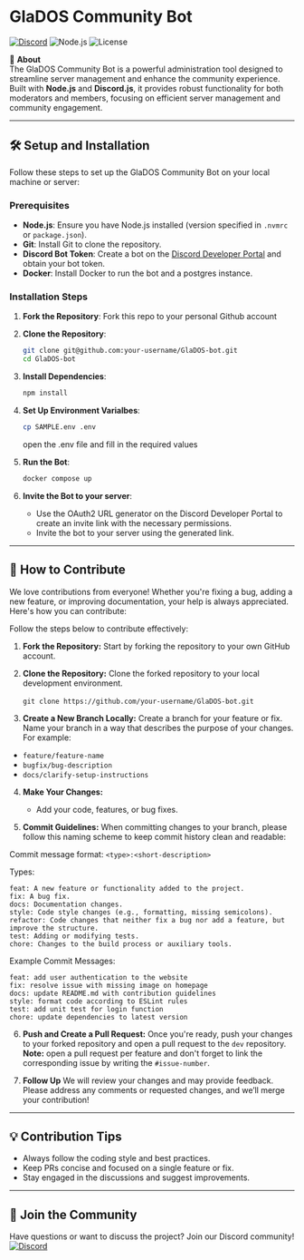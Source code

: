 # GlaDOS Community Bot
[![Discord](https://img.shields.io/badge/Discord-Community-blue?logo=discord)](https://discord.gg/X69MUr2DKm)
![Node.js](https://img.shields.io/badge/Node.js-v22.14.0-green?logo=node.js)
![License](https://img.shields.io/badge/License-ISC-yellow)

🤖 **About**  
The GlaDOS Community Bot is a powerful administration tool designed to streamline server management and enhance the community experience. Built with **Node.js** and **Discord.js**, it provides robust functionality for both moderators and members, focusing on efficient server management and community engagement.

---

## 🛠️ Setup and Installation

Follow these steps to set up the GlaDOS Community Bot on your local machine or server:

### Prerequisites
- **Node.js**: Ensure you have Node.js installed (version specified in `.nvmrc` or `package.json`).
- **Git**: Install Git to clone the repository.
- **Discord Bot Token**: Create a bot on the [Discord Developer Portal](https://discord.com/developers/applications) and obtain your bot token.
- **Docker**: Install Docker to run the bot and a postgres instance.

### Installation Steps
1. **Fork the Repository**: Fork this repo to your personal Github account
2. **Clone the Repository**:
   ```bash
   git clone git@github.com:your-username/GlaDOS-bot.git
   cd GlaDOS-bot
3. **Install Dependencies**:
    ```bash
    npm install
4. **Set Up Environment Varialbes**:
    ```bash
    cp SAMPLE.env .env
    ```
    open the .env file and fill in the required values

5. **Run the Bot**:
    ```bash
    docker compose up
    
6. **Invite the Bot to your server**:
    - Use the OAuth2 URL generator on the Discord Developer Portal to create an invite link with the necessary permissions.
    - Invite the bot to your server using the generated link.

---

## 🚀 How to Contribute

We love contributions from everyone! Whether you're fixing a bug, adding a new feature, or improving documentation, your help is always appreciated. Here's how you can contribute:

Follow the steps below to contribute effectively:

1. **Fork the Repository:** Start by forking the repository to your own GitHub account.

2. **Clone the Repository:** Clone the forked repository to your local development environment.<br><br>
`git clone https://github.com/your-username/GlaDOS-bot.git`

3. **Create a New Branch Locally:** Create a branch for your feature or fix. Name your branch in a way that describes the purpose of your changes. For example:
- `feature/feature-name`
- `bugfix/bug-description`
- `docs/clarify-setup-instructions`

4. **Make Your Changes:**
   - Add your code, features, or bug fixes.

5. **Commit Guidelines:** When committing changes to your branch, please follow this naming scheme to keep commit history clean and readable:

Commit message format: `<type>:<short-description>`

Types:

    feat: A new feature or functionality added to the project.
    fix: A bug fix.
    docs: Documentation changes.
    style: Code style changes (e.g., formatting, missing semicolons).
    refactor: Code changes that neither fix a bug nor add a feature, but improve the structure.
    test: Adding or modifying tests.
    chore: Changes to the build process or auxiliary tools.

Example Commit Messages:

    feat: add user authentication to the website
    fix: resolve issue with missing image on homepage
    docs: update README.md with contribution guidelines
    style: format code according to ESLint rules
    test: add unit test for login function
    chore: update dependencies to latest version

6. **Push and Create a Pull Request:** Once you're ready, push your changes to your forked repository and open a pull request to the `dev` repository.\
   **Note:** open a pull request per feature and don't forget to link the corresponding issue by writing the `#issue-number`.

7. **Follow Up** We will review your changes and may provide feedback. Please address any comments or requested changes, and we’ll merge your contribution!

---

## 💡 Contribution Tips

- Always follow the coding style and best practices.
- Keep PRs concise and focused on a single feature or fix.
- Stay engaged in the discussions and suggest improvements.

---

## 💬 Join the Community

Have questions or want to discuss the project? Join our Discord community!  
[![Discord](https://img.shields.io/badge/Discord-Join%20Us-blue?logo=discord)](https://discord.gg/X69MUr2DKm)
